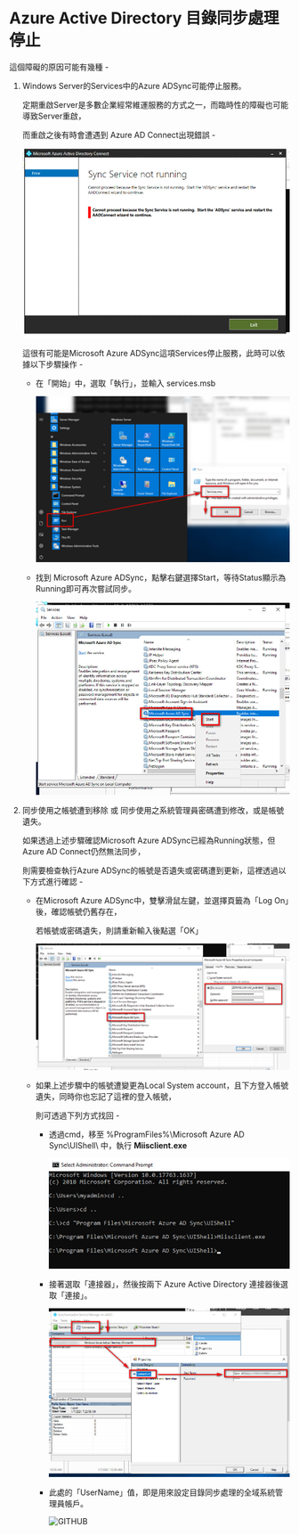 # Azure Active Directory 目錄同步處理停止

這個障礙的原因可能有幾種 - <br>

1. Windows Server的Services中的Azure ADSync可能停止服務。<br>
     
   定期重啟Server是多數企業經常維運服務的方式之一，而臨時性的障礙也可能導致Server重啟，<br>

   而重啟之後有時會遭遇到 Azure AD Connect出現錯誤 -    
      
   ![GITHUB](https://github.com/MarkChang-Core/AADC/blob/main/image5/image5.jpg)<br>
     
   這很有可能是Microsoft Azure ADSync這項Services停止服務，此時可以依據以下步驟操作 - 
     
   - 在「開始」中，選取「執行」，並輸入 services.msb
     
     ![GITHUB](https://github.com/MarkChang-Core/AADC/blob/main/image5/image6.jpg)<br>
     
   - 找到 Microsoft Azure ADSync，點擊右鍵選擇Start，等待Status顯示為Running即可再次嘗試同步。<br>
     
     ![GITHUB](https://github.com/MarkChang-Core/AADC/blob/main/image5/image7.jpg)<br>     
     
2. 同步使用之帳號遭到移除 或 同步使用之系統管理員密碼遭到修改，或是帳號遺失。<br>
     
   如果透過上述步驟確認Microsoft Azure ADSync已經為Running狀態，但Azure AD Connect仍然無法同步，<br>
   
   則需要檢查執行Azure ADSync的帳號是否遺失或密碼遭到更新，這裡透過以下方式進行確認 - <br>
   
   - 在Microsoft Azure ADSync中，雙擊滑鼠左鍵，並選擇頁籤為「Log On」後，確認帳號仍舊存在，<br>
   
     若帳號或密碼遺失，則請重新輸入後點選「OK」
     
     ![GITHUB](https://github.com/MarkChang-Core/AADC/blob/main/image5/image8.jpg)<br>  
   
   - 如果上述步驟中的帳號遭變更為Local System account，且下方登入帳號遺失，同時你也忘記了這裡的登入帳號，<br>
   
     則可透過下列方式找回 - <br>
    
     - 透過cmd，移至 %ProgramFiles%\Microsoft Azure AD Sync\UIShell\ 中，執行 **Miisclient.exe**<br>
     
       ![GITHUB](https://github.com/MarkChang-Core/AADC/blob/main/image5/image9.jpg)<br>
     
     - 接著選取「連接器」，然後按兩下 Azure Active Directory 連接器後選取「連接」。
  
       ![GITHUB](https://github.com/MarkChang-Core/AADC/blob/main/image5/image10.jpg)<br>
  
     - 此處的「UserName」值，即是用來設定目錄同步處理的全域系統管理員帳戶。
       
       ![GITHUB](https://github.com/MarkChang-Core/AADC/blob/main/image5/image11.jpg)<br>
